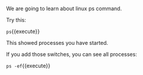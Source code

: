 We are going to learn about linux ps command.

Try this:

`ps`{{execute}}

This showed processes you have started.

If you add those switches, you can see all processes:

`ps -ef`{{execute}}